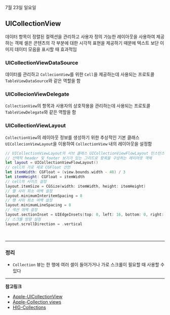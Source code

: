 7월 23일 일요일

## UICollectionView
데이터 항목이 정렬된 컬렉션을 관리하고 사용자 정의 가능한 레이아웃을 사용하여 제공하는 객체
셀은 콘텐츠의 각 부분에 대한 시각적 표현을 제공하기 때문에 텍스트 보단 이미지 데이터 모음을 표시할 때 효과적임

### UICollectionViewDataSource
데이터를 관리하고 `CollecionView`를 위한 `Cell`을 제공하는데 사용되는 프로토콜
`TableViewDataSource`와 같은 역할을 함

### UICollecionViewDelegate
`CollectionView`의 항목과 사용자의 상호작용을 관리하는데 사용되는 프로토콜
`TableViewDelegate`와 같은 역할을 함

### UICollectionViewLayout
`CollectionView`의 레이아웃 정보를 생성하기 위한 추상적인 기본 클래스
`UICollecionViewLayout`을 이용하여 `CollectionView` 내의 레이아웃을 설정함

```swift
// UICollectionViewLayout의 서브 클래스 UICollectionViewFlowLayout 인스턴스 생성
// 선택적 header 및 footer 보기가 있는 그리드로 항목을 구성하는 레이아웃 객체
let layout = UICollectionViewFlowLayout()
// cell의 가로 세로 CGFloat 선언
let itemWidth: CGFloat = (view.bounds.width - 48) / 3
let itemHeight: CGFloat = itemWidth
// cell의 사이즈 설정
layout.itemSize = CGSize(width: itemWidth, height: itemHeight)
// 열 사이 최소 여백 설정
layout.minimumInteritemSpacing = 8
// 행 사이 최소 여백 설정
layout.minimumLineSpacing = 8
// 섹션 여백 설정
layout.sectionInset = UIEdgeInsets(top: 0, left: 16, bottom: 0, right: 16)
// 스크롤 방향 설정
layout.scrollDirection = .vertical
```

</br>

---
### 정리
- `Collection` 뷰는 한 행에 여러 셀이 들어가거나 가로 스크롤이 필요할 때 사용할 수 있다

---
**참고링크**
- [Apple-UICollectionView](https://developer.apple.com/documentation/uikit/uicollectionview)
- [Apple-Collection views](https://developer.apple.com/documentation/uikit/views_and_controls/collection_views)
- [HIG-Collections](https://developer.apple.com/design/human-interface-guidelines/collections)
